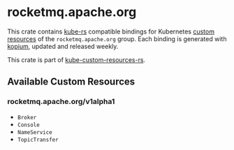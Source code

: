 <!--
SPDX-FileCopyrightText: The kube-custom-resources-rs Authors
SPDX-License-Identifier: 0BSD
 -->

# rocketmq.apache.org

This crate contains [kube-rs](https://kube.rs/) compatible bindings for Kubernetes [custom resources](https://kubernetes.io/docs/tasks/extend-kubernetes/custom-resources/custom-resource-definitions/) of the `rocketmq.apache.org` group. Each binding is generated with [kopium](https://github.com/kube-rs/kopium), updated and released weekly.

This crate is part of [kube-custom-resources-rs](https://github.com/metio/kube-custom-resources-rs).

## Available Custom Resources

### rocketmq.apache.org/v1alpha1
- `Broker`
- `Console`
- `NameService`
- `TopicTransfer`

